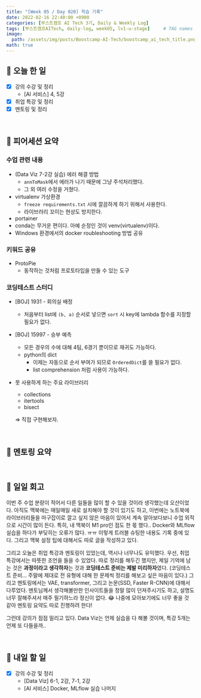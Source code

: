 ```yaml
---
title: "[Week 05 / Day 020] 학습 기록"
date: 2022-02-16 22:40:00 +0900
categories: [부스트캠프 AI Tech 3기, Daily & Weekly Log]
tags: [부스트캠프AITech, daily-log, week05, lv1-u-stage]     # TAG names should always be lowercase
image: 
  path: /assets/img/posts/Boostcamp-AI-Tech/boostcamp_ai_tech_title.png
math: true
---
```

## **📝 오늘 한 일**
- [x] 강의 수강 및 정리
    - [AI 서비스] 4, 5강
- [x] 취업 특강 및 정리
- [x] 멘토링 및 정리

<br>

## **👥 피어세션 요약**
### **수업 관련 내용**
- (Data Viz 7-2강 실습) 에러 해결 방법
    - `annToMask`에서 에러가 나기 때문에 그냥 주석처리했다.
    - 그 외 여러 수정을 거쳤다.
- virtualenv 가상환경
    - `freeze requirements.txt` 시에 깔끔하게 하기 위해서 사용한다.
    - 라이브러리 꼬이는 현상도 방지한다.
- portainer
- conda는 무거운 편이다. 아예 순정인 것이 venv(virtualenv)이다.
- Windows 환경에서의 docker roubleshooting 방법 공유

### **키워드 공유**
- ProtoPie
    - 동작하는 것처럼 프로토타입을 만들 수 있는 도구

### **코딩테스트 스터디**
- [BOJ] 1931 - 회의실 배정
    - 처음부터 list에 `(b, a)` 순서로 넣으면 `sort` 시 key에 lambda 함수를 지정할 필요가 없다.
- [BOJ] 15997 - 승부 예측
    - 모든 경우의 수에 대해 4팀, 6경기 뿐이므로 재귀도 가능하다.
    - python의 dict
        - 이제는 자동으로 순서 부여가 되므로 `OrderedDict`를 쓸 필요가 없다.
        - list comprehension 처럼 사용이 가능하다.
- 못 사용하게 하는 주요 라이브러리
    - collections
    - itertools
    - bisect
    
    ⇒ 직접 구현해보자.

<br>

## **🏫 멘토링 요약**

<br>

## **🐾 일일 회고**
이번 주 수업 분량이 적어서 다른 일들을 많이 할 수 있을 것이라 생각했는데 오산이었다. 아직도 맥북에는 매일매일 새로 설치해야 할 것이 있기도 하고, 이번에는 노트북에 라이브러리들을 마구잡이로 깔고 싶지 않은 마음이 있어서 계속 알아보다보니 수업 외적으로 시간이 많이 든다. 특히, 내 맥북이 M1 pro인 점도 한 몫 했다.. Docker와 MLflow 실습을 하다가 부딪히는 오류가 많다. ㅠㅠ 이렇게 트러블 슈팅한 내용도 기록 중에 있다. 그리고 맥북 설정 팁에 대해서도 따로 글을 작성하고 있다.

그리고 오늘은 취업 특강과 멘토링이 있었는데, 역시나 너무나도 유익했다. 우선, 취업 특강에서는 따뜻한 조언을 들을 수 있었다. 따로 정리를 해두긴 했지만, 제일 기억에 남는 것은 **과정이라고 생각하자**는 것과 **코딩테스트 준비는 제발 미리하자**였다. (코딩테스트 준비... 주말에 제대로 전 유형에 대해 한 문제씩 정리를 해보고 싶은 마음이 있다.) 그리고 멘토링에서는 VAE, transformer, 그리고 논문(SSD, Faster R-CNN)에 대해서 다루었다. 멘토님께서 생각해볼만한 인사이트들을 정말 많이 던져주시기도 하고, 설명도 너무 잘해주셔서 매주 필기하느라 정신이 없다. 😂 나중에 모아보기에도 너무 좋을 것 같아 멘토링 요약도 따로 진행하려 한다!

그런데 강의가 점점 밀리고 있다. Data Viz는 언제 실습을 다 해볼 것이며, 특강 5개는 언제 또 다들을까..

<br>

## **🚀 내일 할 일**
- [x] 강의 수강 및 정리
    - [Data Viz] 6-1, 2강, 7-1, 2강
    - [AI 서비스] Docker, MLflow 실습 나머지